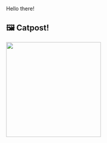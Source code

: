 Hello there!



## 🖼️ Catpost!

<sub>
    <img src="https://cdn2.thecatapi.com/images/cvr.jpg" height="256">
</sub>

